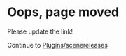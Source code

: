 # Oops, page moved

Please update the link!

Continue to [Plugins/scenereleases](/Plugins/scenereleases)